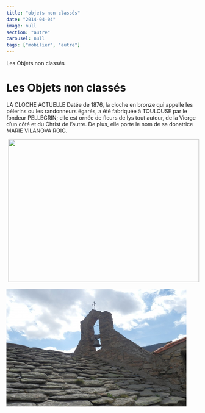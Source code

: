 ```yaml
---
title: "objets non classés"
date: "2014-04-04"
image: null
section: "autre"
carousel: null
tags: ["mobilier", "autre"]
---
```


Les Objets non classés

# Les Objets non classés

LA CLOCHE ACTUELLE Datée de 1876, la cloche en bronze qui appelle les pélerins ou les randonneurs égarés, a été fabriquée à TOULOUSE par le fondeur PELLEGRIN; elle est ornée de fleurs de lys tout autour, de la Vierge d’un côté et du Christ de l’autre. De plus, elle porte le nom de sa donatrice MARIE VILANOVA ROIG.

<img
    alt
    src="/images/p4140885.jpg"
    style="
        width: 500px;
        height: 375px;
        margin-right: 5px;
        margin-left: 5px;
    "
/>

<img
    alt
    src="/images/p4140889-jpg.jpg"
    style="width: 472px; height: 309px"
/>
